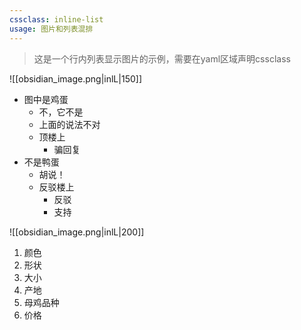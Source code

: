 ```yaml
---
cssclass: inline-list
usage: 图片和列表混排 
---
```


>  这是一个行内列表显示图片的示例，需要在yaml区域声明cssclass

![[obsidian_image.png|inlL|150]]

- 图中是鸡蛋
	- 不，它不是
	- 上面的说法不对
	- 顶楼上
		- 骗回复
- 不是鸭蛋
	- 胡说！
	- 反驳楼上
		- 反驳
		- 支持

![[obsidian_image.png|inlL|200]]
1. 颜色
2. 形状
3. 大小
4. 产地
5. 母鸡品种
6. 价格